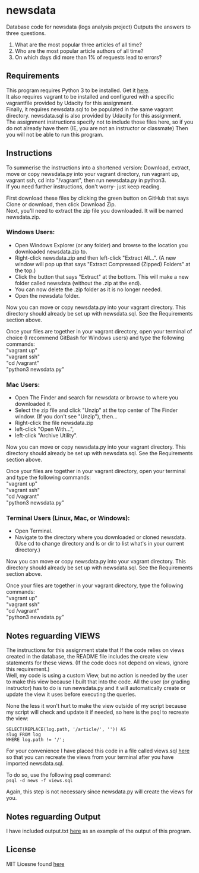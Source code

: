 # newsdata
Database code for newsdata (logs analysis project)
Outputs the answers to three questions.
1. What are the most popular three articles of all time?
2. Who are the most popular article authors of all time?
3. On which days did more than 1% of requests lead to errors?

## Requirements
This program requires Python 3 to be installed.
Get it [here](https://www.python.org/downloads/).  
It also requires vagrant to be installed and configured with a specific
vagrantfile provided by Udacity for this assignment.  
Finally, it requires newsdata.sql to be populated in the same vagrant
directory. newsdata.sql is also provided by Udacity for this assignment.  
The assignment instructions specify not to include those files here, so if you
do not already have them (IE, you are not an instructor or classmate) Then
you will not be able to run this program.  

## Instructions
To summerise the instructions into a shortened version:
Download, extract, move or copy newsdata.py into your vagrant directory,
run vagrant up, vagrant ssh, cd into "/vagrant", then run newsdata.py in
python3.  
If you need further instructions, don't worry- just keep reading.  

First download these files by clicking the green button on GitHub that says
Clone or download, then click Download Zip.  
Next, you'll need to extract the zip file you downloaded. It will be named
newsdata.zip.  

### Windows Users:
- Open Windows Explorer (or any folder) and browse to the location you
downloaded newsdata.zip to.
- Right-click newsdata.zip and then left-click "Extract All...".
(A new window will pop up that says "Extract Compressed (Zipped) Folders"
at the top.)
- Click the button that says "Extract" at the bottom.
This will make a new folder called newsdata (without the .zip at
the end).
- You can now delete the .zip folder as it is no longer needed.
- Open the newsdata folder.

Now you can move or copy newsdata.py into your vagrant directory.
This directory should already be set up with newsdata.sql. See the Requirements
section above.

Once your files are together in your vagrant directory, open your terminal of
choice (I recommend GitBash for Windows users) and type the following
commands:  
"vagrant up"  
"vagrant ssh"  
"cd /vagrant"  
"python3 newsdata.py"  

### Mac Users:
- Open The Finder and search for newsdata or browse to where you
downloaded it.
- Select the zip file and click "Unzip" at the top center of The Finder window.
(If you don't see "Unzip"), then...
- Right-click the file newsdata.zip
- left-click "Open With...",
- left-click "Archive Utility".

Now you can move or copy newsdata.py into your vagrant directory.
This directory should already be set up with newsdata.sql. See the Requirements
section above.

Once your files are together in your vagrant directory, open your terminal and
type the following commands:  
"vagrant up"  
"vagrant ssh"  
"cd /vagrant"  
"python3 newsdata.py"  

### Terminal Users (Linux, Mac, or Windows):
- Open Terminal.
- Navigate to the directory where you downloaded or cloned newsdata.
(Use cd to change directory and ls or dir to list what's in your current
directory.)

Now you can move or copy newsdata.py into your vagrant directory.
This directory should already be set up with newsdata.sql. See the Requirements
section above.

Once your files are together in your vagrant directory, type the following
commands:  
"vagrant up"  
"vagrant ssh"  
"cd /vagrant"  
"python3 newsdata.py"  

## Notes reguarding VIEWS
The instructions for this assignment state that If the code relies on views
created in the database, the README file includes the create view statements
for these views.
(If the code does not depend on views, ignore this requirement.)  
Well, my code is using a custom View, but no action is needed by the user to
make this view because I built that into the code. All the user (or grading
instructor) has to do is run newsdata.py and it will automatically create or
update the view it uses before executing the queries.

None the less it won't hurt to make the view outside of my script because my
script will check and update it if needed, so here is the psql to recreate
the view:  
  
```CREATE OR REPLACE VIEW slug_from_path AS
SELECT(REPLACE(log.path, '/article/', '')) AS
slug FROM log
WHERE log.path != '/';
```  

For your convenience I have placed this code in a file called views.sql
[here](views.sql) so that you can recreate the views from your terminal after
you have imported newsdata.sql.  
  
To do so, use the following psql command:  
`psql -d news -f views.sql`  
  
Again, this step is not necessary since newsdata.py will create the views for
you.  
  
## Notes reguarding Output
I have included output.txt [here](output.txt) as an example of the output of
this program.  

## License
MIT Licesne found [here](LICENSE.md)
